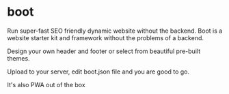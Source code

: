 # boot
Run super-fast SEO friendly dynamic website without the backend. Boot is a website starter kit and framework without the problems of a backend. 

Design your own header and footer or select from beautiful pre-built themes.

Upload to your server, edit boot.json file and you are good to go.

It's also PWA out of the box
